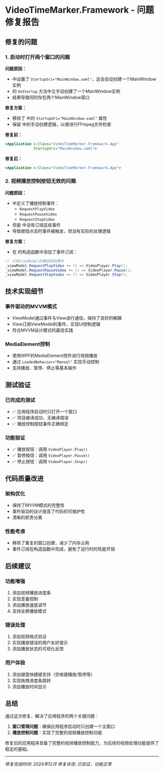 # VideoTimeMarker.Framework - 问题修复报告

## 修复的问题

### 1. 启动时打开两个窗口的问题

**问题原因：**
- <mcfile name="App.xaml" path="d:\Csharp\VTM\VideoTimeMarker.Framework\App.xaml"></mcfile> 中设置了 `StartupUri="MainWindow.xaml"`，这会自动创建一个MainWindow实例
- <mcfile name="App.xaml.cs" path="d:\Csharp\VTM\VideoTimeMarker.Framework\App.xaml.cs"></mcfile> 的 `OnStartup` 方法中又手动创建了一个MainWindow实例
- 结果导致同时存在两个MainWindow窗口

**修复方案：**
- 移除了 <mcfile name="App.xaml" path="d:\Csharp\VTM\VideoTimeMarker.Framework\App.xaml"></mcfile> 中的 `StartupUri="MainWindow.xaml"` 属性
- 保留 <mcfile name="App.xaml.cs" path="d:\Csharp\VTM\VideoTimeMarker.Framework\App.xaml.cs"></mcfile> 中的手动创建逻辑，以便进行FFmpeg文件检查

**修复前：**
```xml
<Application x:Class="VideoTimeMarker.Framework.App"
             StartupUri="MainWindow.xaml">
```

**修复后：**
```xml
<Application x:Class="VideoTimeMarker.Framework.App">
```

### 2. 视频播放控制按钮无效的问题

**问题原因：**
- <mcfile name="MainWindowViewModel.cs" path="d:\Csharp\VTM\VideoTimeMarker.Framework\ViewModels\MainWindowViewModel.cs"></mcfile> 中定义了播放控制事件：
  - `RequestPlayVideo`
  - `RequestPauseVideo` 
  - `RequestStopVideo`
- 但是 <mcfile name="MainWindow.xaml.cs" path="d:\Csharp\VTM\VideoTimeMarker.Framework\MainWindow.xaml.cs"></mcfile> 中没有订阅这些事件
- 导致按钮点击时事件被触发，但没有实际的处理逻辑

**修复方案：**
- 在 <mcfile name="MainWindow.xaml.cs" path="d:\Csharp\VTM\VideoTimeMarker.Framework\MainWindow.xaml.cs"></mcfile> 的构造函数中添加了事件订阅：

```csharp
// 订阅ViewModel的播放控制事件
_viewModel.RequestPlayVideo += () => VideoPlayer.Play();
_viewModel.RequestPauseVideo += () => VideoPlayer.Pause();
_viewModel.RequestStopVideo += () => VideoPlayer.Stop();
```

## 技术实现细节

### 事件驱动的MVVM模式
- ViewModel通过事件与View进行通信，保持了良好的解耦
- View订阅ViewModel的事件，实现UI控制逻辑
- 符合MVVM设计模式的最佳实践

### MediaElement控制
- 使用WPF的MediaElement控件进行视频播放
- 通过 `LoadedBehavior="Manual"` 实现手动控制
- 支持播放、暂停、停止等基本操作

## 测试验证

### 已完成的测试
- ✅ 应用程序启动时只打开一个窗口
- ✅ 项目编译成功，无编译错误
- ✅ 播放控制按钮事件正确绑定

### 功能验证
- ✅ 播放按钮：调用 `VideoPlayer.Play()`
- ✅ 暂停按钮：调用 `VideoPlayer.Pause()`
- ✅ 停止按钮：调用 `VideoPlayer.Stop()`

## 代码质量改进

### 架构优化
- 保持了MVVM模式的完整性
- 事件驱动的设计提高了代码的可维护性
- 清晰的职责分离

### 性能考虑
- 移除了重复的窗口创建，减少了内存占用
- 事件订阅在构造函数中完成，避免了运行时的性能开销

## 后续建议

### 功能增强
1. 添加视频播放进度条
2. 实现音量控制
3. 添加播放速度调节
4. 支持全屏播放模式

### 错误处理
1. 添加视频格式验证
2. 实现播放错误的用户友好提示
3. 添加播放状态的可视化反馈

### 用户体验
1. 添加键盘快捷键支持（空格键播放/暂停等）
2. 实现拖拽进度条跳转
3. 添加播放时间显示

## 总结

通过这次修复，解决了应用程序的两个关键问题：

1. **窗口管理问题**：确保应用程序启动时只创建一个主窗口
2. **播放控制问题**：实现了完整的视频播放控制功能

修复后的应用程序具备了完整的视频播放控制能力，为后续的视频处理功能提供了稳定的基础。

---
*修复完成时间: 2024年12月*
*修复状态: 已验证，功能正常*